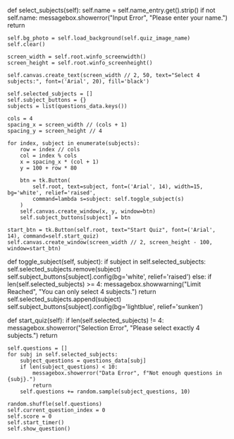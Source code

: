 def select_subjects(self):
    self.name = self.name_entry.get().strip()
    if not self.name:
        messagebox.showerror("Input Error", "Please enter your name.")
        return

    self.bg_photo = self.load_background(self.quiz_image_name)
    self.clear()

    screen_width = self.root.winfo_screenwidth()
    screen_height = self.root.winfo_screenheight()

    self.canvas.create_text(screen_width // 2, 50, text="Select 4 subjects:", font=('Arial', 20), fill='black')

    self.selected_subjects = []
    self.subject_buttons = {}
    subjects = list(questions_data.keys())

    cols = 4
    spacing_x = screen_width // (cols + 1)
    spacing_y = screen_height // 4

    for index, subject in enumerate(subjects):
        row = index // cols
        col = index % cols
        x = spacing_x * (col + 1)
        y = 100 + row * 80

        btn = tk.Button(
            self.root, text=subject, font=('Arial', 14), width=15, bg='white', relief='raised',
            command=lambda s=subject: self.toggle_subject(s)
        )
        self.canvas.create_window(x, y, window=btn)
        self.subject_buttons[subject] = btn

    start_btn = tk.Button(self.root, text="Start Quiz", font=('Arial', 14), command=self.start_quiz)
    self.canvas.create_window(screen_width // 2, screen_height - 100, window=start_btn)

def toggle_subject(self, subject):
    if subject in self.selected_subjects:
        self.selected_subjects.remove(subject)
        self.subject_buttons[subject].config(bg='white', relief='raised')
    else:
        if len(self.selected_subjects) >= 4:
            messagebox.showwarning("Limit Reached", "You can only select 4 subjects.")
            return
        self.selected_subjects.append(subject)
        self.subject_buttons[subject].config(bg='lightblue', relief='sunken')

def start_quiz(self):
    if len(self.selected_subjects) != 4:
        messagebox.showerror("Selection Error", "Please select exactly 4 subjects.")
        return

    self.questions = []
    for subj in self.selected_subjects:
        subject_questions = questions_data[subj]
        if len(subject_questions) < 10:
            messagebox.showerror("Data Error", f"Not enough questions in {subj}.")
            return
        self.questions += random.sample(subject_questions, 10)

    random.shuffle(self.questions)
    self.current_question_index = 0
    self.score = 0
    self.start_timer()
    self.show_question()
